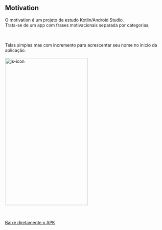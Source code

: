 ## Motivation

O motivation é um projeto de estudo Kotlin/Android Studio.<br>
Trata-se de um app com frases motivacionais separada por categorias.

<br><br>
 <a>
   Telas simples mas com incremento para acrescentar seu nome no inicio da aplicação.
<br><br>
<img align="center" height="480" width="270" alt="js-icon"  src="https://user-images.githubusercontent.com/49276562/203036179-f6c7048d-7ff1-4e2c-9447-02143dbc362e.gif">
  </a>

 <br><br>
<a href = "https://github.com/rodolfq/motivation/blob/master/motivation.apk">
  Baixe diretamente o APK
  </a>    
    
